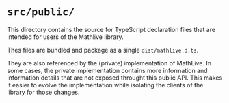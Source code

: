 # `src/public/`

This directory contains the source for TypeScript declaration files that are
intended for users of the Mathlive library.

Thes files are bundled and package as a single `dist/mathlive.d.ts`.

They are also referenced by the (private) implementation of MathLive. In some
cases, the private implementation contains more information and information
details that are not exposed throught this public API. This makes it easier to
evolve the implementation while isolating the clients of the library for those
changes.
